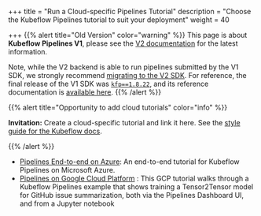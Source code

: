 +++
title = "Run a Cloud-specific Pipelines Tutorial"
description = "Choose the Kubeflow Pipelines tutorial to suit your deployment"
weight = 40
                    
+++
{{% alert title="Old Version" color="warning" %}}
This page is about __Kubeflow Pipelines V1__, please see the [V2 documentation](/docs/components/pipelines) for the latest information.

Note, while the V2 backend is able to run pipelines submitted by the V1 SDK, we strongly recommend [migrating to the V2 SDK](/docs/components/pipelines/user-guides/migration).
For reference, the final release of the V1 SDK was [`kfp==1.8.22`](https://pypi.org/project/kfp/1.8.22/), and its reference documentation is [available here](https://kubeflow-pipelines.readthedocs.io/en/1.8.22/).
{{% /alert %}}

{{% alert title="Opportunity to add cloud tutorials" color="info" %}}
<p><b>Invitation:</b> Create a cloud-specific tutorial and link it here.
See the <a href="/docs/about/style-guide/">style guide for the Kubeflow docs</a>.</p>
{{% /alert %}}

* [Pipelines End-to-end on Azure](/docs/azure/azureendtoend/): An end-to-end tutorial for Kubeflow Pipelines on Microsoft Azure.
* [Pipelines on Google Cloud Platform](https://g.co/codelabs/kfp-gis) : This GCP tutorial walks through a Kubeflow Pipelines example that shows training a Tensor2Tensor model for GitHub issue summarization, both via the Pipelines Dashboard UI, and from a Jupyter notebook
